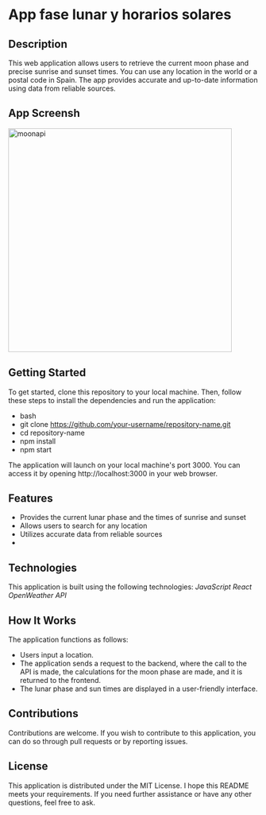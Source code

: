 # App fase lunar y horarios solares

## Description
This web application allows users to retrieve the current moon phase and precise sunrise and sunset times. You can use any location in the world or a postal code in Spain. The app provides accurate and up-to-date information using data from reliable sources.

## App Screensh
<img width="450" alt="moonapi" src="https://github.com/Juan-Fuente-T/SunriseMoon_APP/assets/127140423/89d90169-81e5-46e9-a942-bb6c2d5c23a0">


## Getting Started
To get started, clone this repository to your local machine. Then, follow these steps to install the dependencies and run the application:
- bash
- git clone https://github.com/your-username/repository-name.git
- cd repository-name
- npm install
- npm start

The application will launch on your local machine's port 3000. You can access it by opening http://localhost:3000 in your web browser.
## Features
- Provides the current lunar phase and the times of sunrise and sunset
- Allows users to search for any location
- Utilizes accurate data from reliable sources
-
## Technologies
This application is built using the following technologies:
*JavaScript*
*React*
*OpenWeather API*

## How It Works
The application functions as follows:
- Users input a location.
- The application sends a request to the backend, where the call to the API is made, the calculations for the moon phase are made, and it is returned to the frontend.
- The lunar phase and sun times are displayed in a user-friendly interface.
  
## Contributions
Contributions are welcome. If you wish to contribute to this application, you can do so through pull requests or by reporting issues.

## License
This application is distributed under the MIT License. I hope this README meets your requirements. If you need further assistance or have any other questions, feel free to ask.
